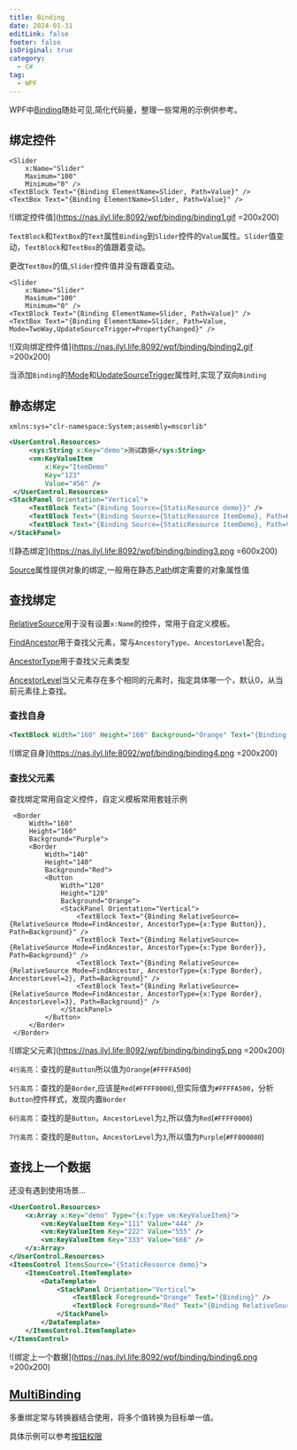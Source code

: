 ```yaml
---
title: Binding
date: 2024-01-31
editLink: false
footer: false
isOriginal: true
category:
  - C#
tag:
  - WPF
---
```


WPF中[Binding](https://learn.microsoft.com/zh-cn/dotnet/desktop/wpf/data/?view=netdesktop-8.0)随处可见,简化代码量，整理一些常用的示例供参考。

## 绑定控件

```xml{2,5,6}
<Slider
    x:Name="Slider"
    Maximum="100"
    Minimum="0" />
<TextBlock Text="{Binding ElementName=Slider, Path=Value}" />
<TextBox Text="{Binding ElementName=Slider, Path=Value}" />
```

![绑定控件值](https://nas.ilyl.life:8092/wpf/binding/binding1.gif =200x200)

`TextBlock`和`TextBox`的`Text`属性`Binding`到`Slider`控件的`Value`属性。`Slider`值变动，`TextBlock`和`TextBox`的值跟着变动。

更改`TextBox`的值,`Slider`控件值并没有跟着变动。

```xml{6}
<Slider
    x:Name="Slider"
    Maximum="100"
    Minimum="0" />
<TextBlock Text="{Binding ElementName=Slider, Path=Value}" />
<TextBox Text="{Binding ElementName=Slider, Path=Value, Mode=TwoWay,UpdateSourceTrigger=PropertyChanged}" />
```

![双向绑定控件值](https://nas.ilyl.life:8092/wpf/binding/binding2.gif =200x200)

当添加`Binding`的[Mode](https://learn.microsoft.com/zh-cn/dotnet/api/system.windows.data.binding.mode?view=windowsdesktop-8.0#system-windows-data-binding-mode)和[UpdateSourceTrigger](https://learn.microsoft.com/zh-cn/dotnet/api/system.windows.data.binding.updatesourcetrigger?view=windowsdesktop-8.0)属性时,实现了双向`Binding`

## 静态绑定

```tip
xmlns:sys="clr-namespace:System;assembly=mscorlib"
```

```xml
<UserControl.Resources>
     <sys:String x:Key="demo">测试数据</sys:String>
     <vm:KeyValueItem
         x:Key="ItemDemo"
         Key="123"
         Value="456" />
 </UserControl.Resources>
<StackPanel Orientation="Vertical">
     <TextBlock Text="{Binding Source={StaticResource demo}}" />
     <TextBlock Text="{Binding Source={StaticResource ItemDemo}, Path=Key}" />
     <TextBlock Text="{Binding Source={StaticResource ItemDemo}, Path=Value}" />
</StackPanel>
```

![静态绑定](https://nas.ilyl.life:8092/wpf/binding/binding3.png =600x200)

[Source](https://learn.microsoft.com/zh-cn/dotnet/api/system.windows.data.binding.source?view=windowsdesktop-8.0)属性提供对象的绑定,一般用在静态,[Path](https://learn.microsoft.com/zh-cn/dotnet/api/system.windows.data.binding.path?view=windowsdesktop-8.0)绑定需要的对象属性值

## 查找绑定

[RelativeSource](https://learn.microsoft.com/zh-cn/dotnet/api/system.windows.data.relativesource?view=windowsdesktop-8.0)用于没有设置`x:Name`的控件，常用于自定义模板。

[FindAncestor](https://learn.microsoft.com/zh-cn/dotnet/api/system.windows.data.relativesourcemode?view=windowsdesktop-8.0)用于查找父元素，常与`AncestoryType`、`AncestorLevel`配合。

[AncestorType](https://learn.microsoft.com/zh-cn/dotnet/desktop/wpf/advanced/relativesource-markupextension?view=netframeworkdesktop-4.8)用于查找父元素类型

[AncestorLevel](https://learn.microsoft.com/zh-cn/dotnet/api/system.windows.data.relativesource.ancestorlevel?view=windowsdesktop-8.0#system-windows-data-relativesource-ancestorlevel)当父元素存在多个相同的元素时，指定具体哪一个，默认0，从当前元素往上查找。

### 查找自身

```xml
<TextBlock Width="160" Height="160" Background="Orange" Text="{Binding RelativeSource={RelativeSource Mode=Self}, Path=Background}" />
```

![绑定自身](https://nas.ilyl.life:8092/wpf/binding/binding4.png =200x200)

### 查找父元素

查找绑定常用自定义控件，自定义模板常用套娃示例

```xml{14-17}
 <Border
     Width="160"
     Height="160"
     Background="Purple">
     <Border
         Width="140"
         Height="140"
         Background="Red">
         <Button
             Width="120"
             Height="120"
             Background="Orange">
             <StackPanel Orientation="Vertical">
                 <TextBlock Text="{Binding RelativeSource={RelativeSource Mode=FindAncestor, AncestorType={x:Type Button}}, Path=Background}" />
                 <TextBlock Text="{Binding RelativeSource={RelativeSource Mode=FindAncestor, AncestorType={x:Type Border}}, Path=Background}" />
                 <TextBlock Text="{Binding RelativeSource={RelativeSource Mode=FindAncestor, AncestorType={x:Type Border}, AncestorLevel=2}, Path=Background}" />
                 <TextBlock Text="{Binding RelativeSource={RelativeSource Mode=FindAncestor, AncestorType={x:Type Border}, AncestorLevel=3}, Path=Background}" />
             </StackPanel>
         </Button>
     </Border>
 </Border>
```

![绑定父元素](https://nas.ilyl.life:8092/wpf/binding/binding5.png =200x200)

`4行高亮`：查找的是`Button`所以值为`Orange`(`#FFFFA500`)

`5行高亮`：查找的是`Border`,应该是`Red`(`#FFFF0000`),但实际值为`#FFFFA500`，分析`Button`控件样式，发现内置`Border`

`6行高亮`：查找的是`Button`，`AncestorLevel`为`2`,所以值为`Red`(`#FFFF0000`)

`7行高亮`：查找的是`Button`，`AncestorLevel`为`3`,所以值为`Purple`(`#FF800080`)

## 查找上一个数据

还没有遇到使用场景...

```xml
<UserControl.Resources>
    <x:Array x:Key="demo" Type="{x:Type vm:KeyValueItem}">
        <vm:KeyValueItem Key="111" Value="444" />
        <vm:KeyValueItem Key="222" Value="555" />
        <vm:KeyValueItem Key="333" Value="666" />
    </x:Array>
</UserControl.Resources>
<ItemsControl ItemsSource="{StaticResource demo}">
    <ItemsControl.ItemTemplate>
        <DataTemplate>
            <StackPanel Orientation="Vertical">
                <TextBlock Foreground="Orange" Text="{Binding}" />
                <TextBlock Foreground="Red" Text="{Binding RelativeSource={RelativeSource Mode=PreviousData}, Path=Key}" />
            </StackPanel>
        </DataTemplate>
    </ItemsControl.ItemTemplate>
</ItemsControl>
```

![绑定上一个数据](https://nas.ilyl.life:8092/wpf/binding/binding6.png =200x200)

## [MultiBinding](https://learn.microsoft.com/zh-cn/dotnet/api/system.windows.data.multibinding?view=windowsdesktop-8.0)

多重绑定常与转换器结合使用，将多个值转换为目标单一值。

具体示例可以参考[按钮权限](./static-button-auth.md)
